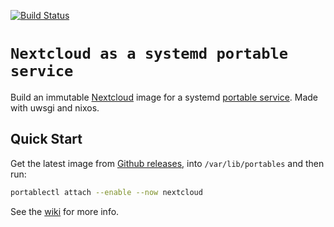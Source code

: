 [![Build Status](https://github.com/gdamjan/nextcloud-service/workflows/Make%20a%20release/badge.svg)](https://github.com/gdamjan/nextcloud-service/actions)

# `Nextcloud as a systemd portable service`

Build an immutable [Nextcloud](https://nextcloud.com/) image for a systemd [portable service](https://systemd.io/PORTABLE_SERVICES/).
Made with uwsgi and nixos.

## Quick Start

Get the latest image from [Github releases](https://github.com/gdamjan/nextcloud-service/releases/), into
`/var/lib/portables` and then run:

```sh
portablectl attach --enable --now nextcloud
```

See the [wiki](https://github.com/gdamjan/nextcloud-service/wiki/) for more info.
